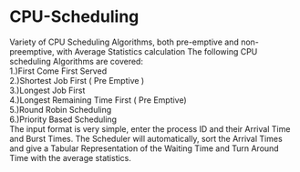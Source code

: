 # CPU-Scheduling
Variety of CPU Scheduling Algorithms, both pre-emptive and non-preemptive, with Average Statistics calculation
The following CPU scheduling Algorithms are covered:                                                                           
1.)First Come First Served                                                                                                      
2.)Shortest Job First ( Pre Emptive )                                                                                        
3.)Longest Job First                                                                                                                                                                                  
4.)Longest Remaining Time First ( Pre Emptive)                                                                                                                                
5.)Round Robin Scheduling                                                                                                                             
6.)Priority Based Scheduling                                                                                                                         
The input format is very simple, enter the process ID and their Arrival Time and Burst Times.
The Scheduler will automatically, sort the Arrival Times and give a Tabular Representation of the Waiting Time and Turn Around Time with the average statistics.

